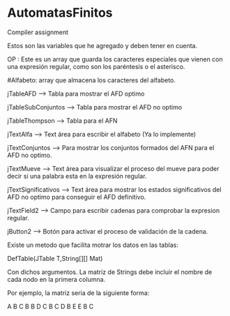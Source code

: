 # AutomatasFinitos
Compiler assignment

Estos son las variables que he agregado y deben tener en cuenta.

OP : Este es un array que guarda los caracteres especiales que vienen con una expresión regular, como son los paréntesis o el asterisco.

#Alfabeto: array que almacena los caracteres del alfabeto.

jTableAFD --> Tabla para mostrar el AFD optimo

jTableSubConjuntos --> Tabla para mostrar el AFD no optimo

jTableThompson -->  Tabla para el AFN

jTextAlfa -->  Text área para escribir el alfabeto (Ya lo implemente)

jTextConjuntos -->  Para mostrar los conjuntos formados del AFN para el AFD no optimo.

jTextMueve --> Text área para visualizar el proceso del mueve para poder decir si una palabra esta en la expresión regular.

jTextSignificativos -->  Text área para mostrar los estados significativos del AFD no optimo para conseguir el AFD definitivo.

jTextField2 -->  Campo para escribir cadenas para comprobar la expresion regular.

jButton2 -->  Botón para activar el proceso de validación de la cadena.
 
 Existe un metodo que facilita motrar los datos en las tablas:
 
 DefTable(JTable T,String[][] Mat)
 
 Con dichos argumentos. La matriz de Strings debe incluir el nombre de cada nodo en la primera columna.
 
 Por ejemplo, la matriz seria de la siguiente forma:
 
  A B C
  B B D
  C B C
  D B E
  E B C
